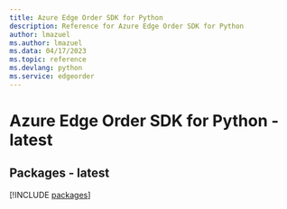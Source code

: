 ```yaml
---
title: Azure Edge Order SDK for Python
description: Reference for Azure Edge Order SDK for Python
author: lmazuel
ms.author: lmazuel
ms.data: 04/17/2023
ms.topic: reference
ms.devlang: python
ms.service: edgeorder
---
```

# Azure Edge Order SDK for Python - latest
## Packages - latest
[!INCLUDE [packages](edge-order-index.md)]